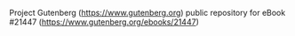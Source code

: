 Project Gutenberg (https://www.gutenberg.org) public repository for eBook #21447 (https://www.gutenberg.org/ebooks/21447)
